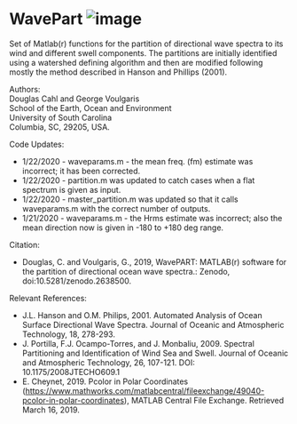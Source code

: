 # WavePart ![image](https://user-images.githubusercontent.com/48567321/126871118-68ae6e82-15fe-48e5-ac1e-2d1d0b673a9b.png)


Set of Matlab(r) functions for the partition of directional wave spectra to its wind and different swell components. The partitions are initially identified using a watershed defining algorithm  and then are modified following mostly the method described in Hanson and Phillips (2001).

Authors:  
  Douglas Cahl and George Voulgaris  
  School of the Earth, Ocean and Environment  
  University of South Carolina  
  Columbia, SC, 29205, USA.  
  
Code Updates:
  -  1/22/2020 - waveparams.m - the mean freq. (fm) estimate was incorrect; it has been corrected.
  -  1/22/2020 - partition.m was updated to catch cases when a flat spectrum is given as input.
  -  1/22/2020 - master_partition.m was updated so that it calls waveparams.m with the correct number of outputs.
  -  1/21/2020 - waveparams.m - the Hrms estimate was incorrect; also the mean direction now is given in -180 to +180 deg range.
  
Citation:  
   -  Douglas, C. and Voulgaris, G., 2019, WavePART: MATLAB(r) software for the partition of directional ocean wave spectra.: Zenodo, doi:10.5281/zenodo.2638500. 

Relevant References:  
   -  J.L. Hanson and O.M. Philips, 2001. Automated Analysis of Ocean Surface Directional  Wave Spectra. Journal of Oceanic and Atmospheric Technology, 18, 278-293.   
   -  J. Portilla, F.J. Ocampo-Torres, and J. Monbaliu, 2009. Spectral Partitioning and Identification of Wind Sea and Swell.  Journal of Oceanic and Atmospheric Technology, 26, 107-121. DOI: 10.1175/2008JTECHO609.1   
   -  E. Cheynet, 2019. Pcolor in Polar Coordinates (https://www.mathworks.com/matlabcentral/fileexchange/49040-pcolor-in-polar-coordinates), MATLAB Central File Exchange. Retrieved March 16, 2019.  

